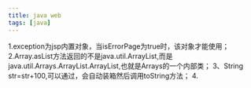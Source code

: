 ```yaml
---
title: java web
tags: [java]
---
```


1.exception为jsp内置对象，当isErrorPage为true时，该对象才能使用；
2.Array.asList方法返回的不是java.util.ArrayList,而是java.util.Arrays.ArrayList.ArrayList,也就是Arrays的一个内部类；
3、String str=str+100,可以通过，会自动装箱然后调用toString方法；
4.